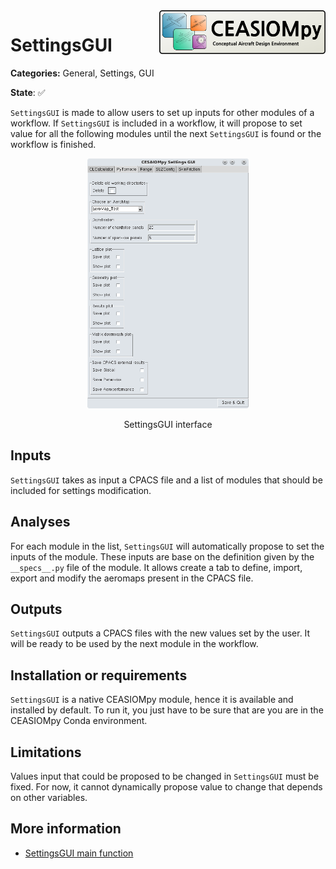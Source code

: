 

<img align="right" height="70" src="../../documents/logos/CEASIOMpy_banner_main.png">

# SettingsGUI

**Categories:** General, Settings, GUI

**State**: :white_check_mark:


`SettingsGUI` is made to allow users to set up inputs for other modules of a workflow. If `SettingsGUI` is included in a workflow, it will propose to set value for all the following modules until the next `SettingsGUI` is found or the workflow is finished.


<p align="center">
<img height="400" src="files/SettingsGUI_examples.png">
</p>
<p align="center">
SettingsGUI interface
</p>


## Inputs

`SettingsGUI` takes as input a CPACS file and a list of modules that should be included for settings modification.

## Analyses

For each module in the list, `SettingsGUI` will automatically propose to set the inputs of the module. These inputs are base on the definition given by the `__specs__.py` file of the module. It allows create a tab to define, import, export and modify the aeromaps present in the CPACS file.

## Outputs

`SettingsGUI` outputs a CPACS files with the new values set by the user. It will be ready to be used by the next module in the workflow.


## Installation or requirements

`SettingsGUI` is a native CEASIOMpy module, hence it is available and installed by default. To run it, you just have to be sure that are you are in the CEASIOMpy Conda environment.


## Limitations

Values input that could be proposed to be changed in `SettingsGUI` must be fixed. For now, it cannot dynamically propose value to change that depends on other variables.


## More information

* [SettingsGUI main function](./settingsgui.py)
